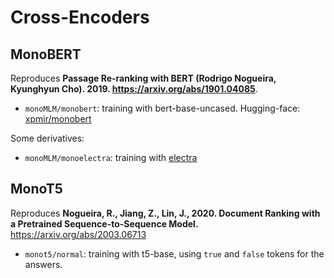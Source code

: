 # Cross-Encoders

## MonoBERT

Reproduces **Passage Re-ranking with BERT (Rodrigo Nogueira, Kyunghyun Cho). 2019. https://arxiv.org/abs/1901.04085**.

- `monoMLM/monobert`: training with bert-base-uncased. Hugging-face: [xpmir/monobert](https://huggingface.co/xpmir/monobert)

Some derivatives:

- `monoMLM/monoelectra`: training with [electra](https://huggingface.co/google/electra-base-generator)

## MonoT5

Reproduces **Nogueira, R., Jiang, Z., Lin, J., 2020. Document Ranking with a Pretrained Sequence-to-Sequence Model.** https://arxiv.org/abs/2003.06713

- `monot5/normal`: training with t5-base, using `true` and `false` tokens for the answers.
